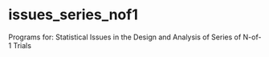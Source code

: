 # issues_series_nof1
Programs for: Statistical Issues in the Design and Analysis of Series of N-of-1 Trials
